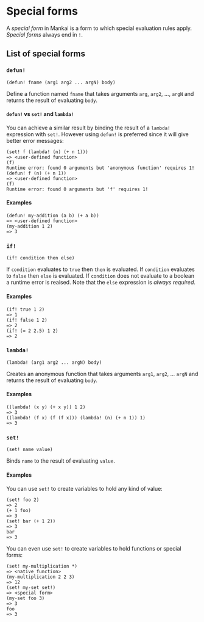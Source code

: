 # Special forms
A _special form_ in Mankai is a form to which special evaluation rules apply. _Special forms_ always end in `!`.

## List of special forms

### `defun!`

`(defun! fname (arg1 arg2 ... argN) body)`

Define a function named `fname` that takes arguments `arg`, `arg2`, ..., `argN` and returns the result of evaluating `body`.

#### `defun!` vs `set!` and `lambda!`
You can achieve a similar result by binding the result of a `lambda!` expression with `set!`. However using `defun!` is preferred since it will give better error messages:

```
(set! f (lambda! (n) (+ n 1)))
=> <user-defined function>
(f)
Runtime error: found 0 arguments but 'anonymous function' requires 1!
(defun! f (n) (+ n 1))
=> <user-defined function>
(f)
Runtime error: found 0 arguments but 'f' requires 1!
```

#### Examples

```
(defun! my-addition (a b) (+ a b))
=> <user-defined function>
(my-addition 1 2)
=> 3
```

### `if!`

`(if! condition then else)`

If `condition` evaluates to `true` then `then` is evaluated. If `condition` evaluates to `false` then `else` is evaluated. If `condition` does not evaluate to a boolean a runtime error is reaised. Note that the `else` expression is _always required_.

#### Examples

```
(if! true 1 2)
=> 1
(if! false 1 2)
=> 2
(if! (= 2 2.5) 1 2)
=> 2
```

### `lambda!`

`(lambda! (arg1 arg2 ... argN) body)`

Creates an anonymous function that takes arguments `arg1`, `arg2`, ... `argN` and returns the result of evaluating `body`.

#### Examples

```
((lambda! (x y) (+ x y)) 1 2)
=> 3
((lambda! (f x) (f (f x))) (lambda! (n) (+ n 1)) 1)
=> 3
```

### `set!`

`(set! name value)`

Binds `name` to the result of evaluating `value`.

#### Examples

You can use `set!` to create variables to hold any kind of value:

```
(set! foo 2)
=> 2
(+ 1 foo)
=> 3
(set! bar (+ 1 2))
=> 3
bar
=> 3
```

You can even use `set!` to create variables to hold functions or special forms:

```
(set! my-multiplication *)
=> <native function>
(my-multiplication 2 2 3)
=> 12
(set! my-set set!)
=> <special form>
(my-set foo 3)
=> 3
foo
=> 3
```
